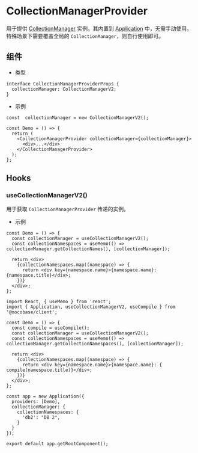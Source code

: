 # CollectionManagerProvider

用于提供 [CollectionManager](/core/collection/collection-manager) 实例，其内置到 [Application](/core/application) 中，无需手动使用，特殊场景下需要覆盖全局的 `CollectionManager`，则自行使用即可。

## 组件

- 类型

```tsx | pure
interface CollectionManagerProviderProps {
  collectionManager: CollectionManagerV2;
}
```

- 示例

```tsx | pure
const  collectionManager = new CollectionManagerV2();

const Demo = () => {
  return (
    <CollectionManagerProvider collectionManager={collectionManager}>
      <div>...</div>
    </CollectionManagerProvider>
  );
};
```

## Hooks

### useCollectionManagerV2()

用于获取 `CollectionManagerProvider` 传递的实例。

- 示例

```tsx | pure
const Demo = () => {
  const collectionManager = useCollectionManagerV2();
  const collectionNamespaces = useMemo(() => collectionManager.getCollectionNames(), [collectionManager]);

  return <div>
    {collectionNamespaces.map((namespace) => {
      return <div key={namespace.name}>{namespace.name}: {namespace.title}</div>;
    })}
  </div>;
};
```

```tsx
import React, { useMemo } from 'react';
import { Application, useCollectionManagerV2, useCompile } from '@nocobase/client';

const Demo = () => {
  const compile = useCompile();
  const collectionManager = useCollectionManagerV2();
  const collectionNamespaces = useMemo(() => collectionManager.getCollectionNamespaces(), [collectionManager]);

  return <div>
    {collectionNamespaces.map((namespace) => {
      return <div key={namespace.name}>{namespace.name}: { compile(namespace.title)}</div>;
    })}
  </div>;
};

const app = new Application({
  providers: [Demo],
  collectionManager: {
    collectionNamespaces: {
      'db2': "DB 2",
    }
  }
});

export default app.getRootComponent();
```


